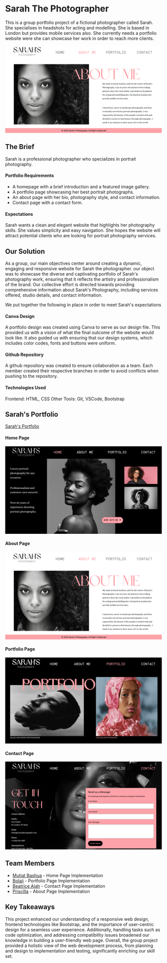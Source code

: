 # Sarah The Photographer

This is a group portfolio project of a fictional photographer called Sarah. She specialises in headshots
for acting and modelling. She is based in London but provides mobile services also. She currently needs a portfolio website were she can showcase her work in order to reach more clients.

![portfolio image](./readme-images/about.png)

## The Brief

Sarah is a professional photographer who specializes in portrait photography.

#### Portfolio Requirements

-  A homepage with a brief introduction and a featured image gallery.
-  A portfolio page showcasing her best portrait photographs.
-  An about page with her bio, photography style, and contact information.
-  Contact page with a contact form.

#### Expectations

Sarah wants a clean and elegant website that highlights her photography
skills. She values simplicity and easy navigation. She hopes the website will attract potential
clients who are looking for portrait photography services.

## Our Solution

As a group, our main objectives center around creating a dynamic, engaging and responsive website for Sarah the photographer. our object was to showcase the diverse and captivating portfolio of Sarah's photography work, ensuring that it reflects the artistry and professionalism of the brand. Our collective effort is directed towards providing comprehensive information about Sarah's Photography, including services offered, studio details, and contact information.

We put together the following in place in order to meet Sarah's expectations

#### Canva Design

A portfolio design was created using Canva to serve as our design file. This provided us with a vision of what the final outcome of the website would look like. It also guided us with ensuring that our design systems, which includes color codes, fonts and buttons were uniform.

#### Github Repository

A github repository was created to ensure collaboration as a team. Each member created their respective branches in order to avoid conflicts when pushing to the repository.

#### Technologies Used

Frontend: HTML, CSS
Other Tools: Git, VSCode, Bootstrap

## Sarah's Portfolio

[Sarah's Portfolio](sarahs-portfolio-project.vercel.app)

#### Home Page

![portfolio image](./readme-images/home.png)

#### About Page

![portfolio image](./readme-images/about.png)

#### Portfolio Page

![portfolio image](./readme-images/portfolio.png)

#### Contact Page

![portfolio image](./readme-images/contact.png)

## Team Members

-  [Mutiat Bashua](https://github.com/MutiatBash) - Home Page Implementation
-  [Bolaji](https://github.com/toomanyfishb) - Portfolio Page Implementation
-  [Beatrice Ajah](https://github.com/Onyiajah) - Contact Page Implementation
-  [Priscilla](https://github.com/Pazil24) - About Page Implementation

## Key Takeaways

This project enhanced our understanding of a responsive web design, frontend
technologies like Bootstrap, and the importance of user-centric design for a seamless user
experience. Additionally, handling tasks such as code optimization, and addressing compatibility issues broadened our knowledge in building a user-friendly web page.
Overall, the group project provided a holistic view of the web development process, from planning and design to implementation and testing, significantly enriching our skill set.

